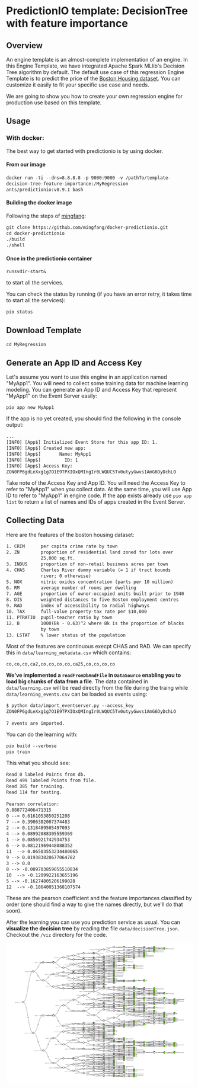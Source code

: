 # PredictionIO template: DecisionTree with feature importance

## Overview
An engine template is an almost-complete implementation of an engine. In this Engine Template, we have integrated Apache Spark MLlib's Decision Tree algorithm by default.
The default use case of this regression Engine Template is to predict the price of the [Boston Housing dataset](https://archive.ics.uci.edu/ml/datasets/Housing).
You can customize it easily to fit your specific use case and needs.

We are going to show you how to create your own regression engine for production use based on this template.

## Usage

### With docker:

The best way to get started with predictionio is by using docker. 

#### From our image

```
docker run -ti --dns=8.8.8.8 -p 9000:9000 -v /pathTo/template-decision-tree-feature-importance:/MyRegression ants/predictionio:v0.9.1 bash
```

#### Building the docker image

Following the steps of [mingfang](https://github.com/mingfang/docker-predictionio):

```
git clone https://github.com/mingfang/docker-predictionio.git
cd docker-predictionio
./build
./shell
```
#### Once in the predictionio container

```
runsvdir-start&
```

to start all the services.

You can check the status by running (if you have an error retry, it takes time to start all the services):
```
pio status
```

## Download Template
    
```
cd MyRegression
```

## Generate an App ID and Access Key
Let's assume you want to use this engine in an application named "MyApp1". You will need to collect some training data for machine learning modeling. You can generate an App ID and Access Key that represent "MyApp1" on the Event Server easily:
```
pio app new MyApp1
```
If the app is no yet created, you should find the following in the console output:
```
...
[INFO] [App$] Initialized Event Store for this app ID: 1.
[INFO] [App$] Created new app:
[INFO] [App$]       Name: MyApp1
[INFO] [App$]         ID: 1
[INFO] [App$] Access Key: ZON0FP6gdLeXxg1g7O1E9TPXIOxQMIngIr0LWQUC5Tv0utyyGwvs1AmG6DyDchLO
```

Take note of the Access Key and App ID. You will need the Access Key to refer to "MyApp1" when you collect data. At the same time, you will use App ID to refer to "MyApp1" in engine code. If the app exists already use `pio app list` to return a list of names and IDs of apps created in the Event Server.


## Collecting Data

Here are the features of the boston housing dataset:

    1. CRIM      per capita crime rate by town
    2. ZN        proportion of residential land zoned for lots over 
                 25,000 sq.ft.
    3. INDUS     proportion of non-retail business acres per town
    4. CHAS      Charles River dummy variable (= 1 if tract bounds 
                 river; 0 otherwise)
    5. NOX       nitric oxides concentration (parts per 10 million)
    6. RM        average number of rooms per dwelling
    7. AGE       proportion of owner-occupied units built prior to 1940
    8. DIS       weighted distances to five Boston employment centres
    9. RAD       index of accessibility to radial highways
    10. TAX      full-value property-tax rate per $10,000
    11. PTRATIO  pupil-teacher ratio by town
    12. B        1000(Bk - 0.63)^2 where Bk is the proportion of blacks 
                 by town
    13. LSTAT    % lower status of the population

Most of the features are continuous execpt CHAS and RAD. We can specify this in `data/learning_metadata.csv` which contains:

```
co,co,co,ca2,co,co,co,co,ca25,co,co,co,co
```

**We've implemented a `readFromDbAndFile` in `DataSource` enabling you to load big chunks of data from a file**.
The data contained in `data/learning.csv` will be read directly from the file during the traing while `data/learning_events.csv` can be loaded as events using:

```
$ python data/import_eventserver.py --access_key ZON0FP6gdLeXxg1g7O1E9TPXIOxQMIngIr0LWQUC5Tv0utyyGwvs1AmG6DyDchLO

7 events are imported.
```

You can do the learning with:

```
pio build --verbose
pio train
```

This what you should see:

```
Read 0 labeled Points from db.
Read 499 labeled Points from file.
Read 385 for training.
Read 114 for testing.

Pearson correlation:
0.888772406471315
0 --> 0.6161053850251208
7 --> 0.3906382007374483
2 --> 0.1318489505497093
4 --> 0.08992088305559369
1 --> 0.0856921742934753
6 --> 0.08121969448088352
11  --> 0.06503553234480065
9 --> 0.019383820677064782
3 --> 0.0
8 --> -0.009703859055510834
10  --> -0.1209922163655196
5 --> -0.16274805206199028
12  --> -0.18640051368107574
```

These are the pearson coefficient and the feature importances classified by order (one should find a way to give the names directly, but we'll do that soon).
 
After the learning you can use you prediction service as usual. You can **visualize the decision tree** by reading the file `data/decisionTree.json`.
Checkout the `/viz` directory for the code.

![decision tree json](viz/tree.png)
